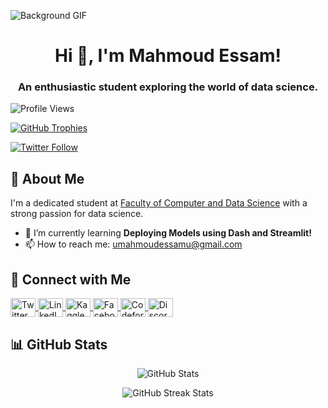 <!-- Background GIF -->
![Background GIF](https://j.gifs.com/pgV2or.gif)

<!-- Centered Header with Greeting and Name -->
<h1 align="center">Hi 👋, I'm Mahmoud Essam!</h1>

<!-- Centered Subheader -->
<h3 align="center">An enthusiastic student exploring the world of data science.</h3>

<!-- GitHub Profile Views Badge -->
<p align="left"> 
  <img src="https://komarev.com/ghpvc/?username=mahmoudessam707&label=Profile%20views&color=0e75b6&style=flat" alt="Profile Views" />
</p>

<!-- GitHub Trophies -->
<p align="left"> 
  <a href="https://github.com/ryo-ma/github-profile-trophy">
    <img src="https://github-profile-trophy.vercel.app/?username=mahmoudessam707" alt="GitHub Trophies" />
  </a>
</p>

<!-- Twitter Follow Badge -->
<p align="left"> 
  <a href="https://twitter.com/mahmoudessam70" target="blank">
    <img src="https://img.shields.io/twitter/follow/mahmoudessam70?logo=twitter&style=for-the-badge" alt="Twitter Follow" />
  </a>
</p>

<!-- About Me Section -->
## 🔭 About Me

I'm a dedicated student at [Faculty of Computer and Data Science](https://www.facebook.com/FCDS.AlexU/) with a strong passion for data science.

- 🌱 I’m currently learning **Deploying Models using Dash and Streamlit!**
- 📫 How to reach me: [umahmoudessamu@gmail.com](mailto:umahmoudessamu@gmail.com)

<!-- Connect with Me Section -->
## 📱 Connect with Me

<p align="left">
  <a href="https://twitter.com/mahmoudessam70" target="blank">
    <img align="center" src="https://raw.githubusercontent.com/rahuldkjain/github-profile-readme-generator/master/src/images/icons/Social/twitter.svg" alt="Twitter" height="30" width="40" />
  </a>
  <a href="https://linkedin.com/in/mahmoudessam7" target="blank">
    <img align="center" src="https://raw.githubusercontent.com/rahuldkjain/github-profile-readme-generator/master/src/images/icons/Social/linked-in-alt.svg" alt="LinkedIn" height="30" width="40" />
  </a>
  <a href="https://kaggle.com/mahmoudessamgabr" target="blank">
    <img align="center" src="https://raw.githubusercontent.com/rahuldkjain/github-profile-readme-generator/master/src/images/icons/Social/kaggle.svg" alt="Kaggle" height="30" width="40" />
  </a>
  <a href="https://fb.com/0mahmoudessam0" target="blank">
    <img align="center" src="https://raw.githubusercontent.com/rahuldkjain/github-profile-readme-generator/master/src/images/icons/Social/facebook.svg" alt="Facebook" height="30" width="40" />
  </a>
  <a href="https://codeforces.com/profile/mahmoud.essam" target="blank">
    <img align="center" src="https://raw.githubusercontent.com/rahuldkjain/github-profile-readme-generator/master/src/images/icons/Social/codeforces.svg" alt="Codeforces" height="30" width="40" />
  </a>
  <a href="https://discord.gg/mahumudoetsusamu" target="blank">
    <img align="center" src="https://raw.githubusercontent.com/rahuldkjain/github-profile-readme-generator/master/src/images/icons/Social/discord.svg" alt="Discord" height="30" width="40" />
  </a>
</p>

<!-- GitHub Stats Section -->
## 📊 GitHub Stats

<!-- GitHub Stats -->
<p align="center">
  <img src="https://github-readme-stats.vercel.app/api?username=mahmoudessam707&show_icons=true&locale=en" alt="GitHub Stats" />
</p>

<!-- GitHub Streak Stats -->
<p align="center">
  <img src="https://github-readme-streak-stats.herokuapp.com/?user=mahmoudessam707&" alt="GitHub Streak Stats" />
</p>
